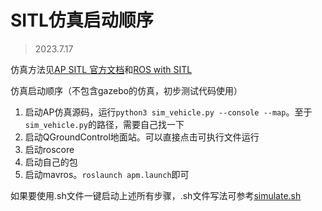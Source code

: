 # SITL仿真启动顺序
> 2023.7.17

仿真方法见[AP SITL 官方文档](https://ardupilot.org/dev/docs/setting-up-sitl-on-linux.html)和[ROS with SITL](https://ardupilot.org/dev/docs/ros-sitl.html)

仿真启动顺序（不包含gazebo的仿真，初步测试代码使用）
1. 启动AP仿真源码，运行`python3 sim_vehicle.py --console --map`。至于`sim_vehicle.py`的路径，需要自己找一下
2. 启动QGroundControl地面站。可以直接点击可执行文件运行
3. 启动roscore
4. 启动自己的包
5. 启动mavros。`roslaunch apm.launch`即可

如果要使用.sh文件一键启动上述所有步骤，.sh文件写法可参考[simulate.sh](./simlate.sh)